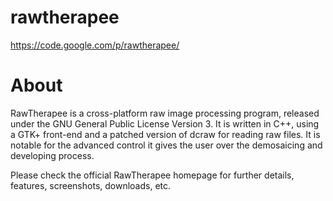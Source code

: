 # rawtherapee
https://code.google.com/p/rawtherapee/

# About
RawTherapee is a cross-platform raw image processing program, released under the GNU General Public License Version 3. It is written in C++, using a GTK+ front-end and a patched version of dcraw for reading raw files. It is notable for the advanced control it gives the user over the demosaicing and developing process.

Please check the official RawTherapee homepage for further details, features, screenshots, downloads, etc.

